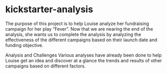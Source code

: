 # kickstarter-analysis

The purpose of this project is to help Louise analyze her fundraising campaign for her play “Fever”. Now that we are nearing the end of the analysis, she wants us to complete the analysis by analyzing the effectiveness of the different campaigns based on their launch date and funding objective.

Analysis and Challenges
Various analyses have already been done to help Louise get an idea and discover at a glance the trends and results of other campaigns based on different factors.

